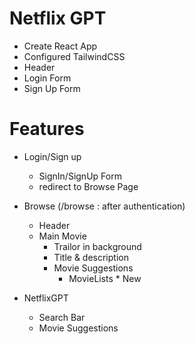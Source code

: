 # Netflix GPT

- Create React App
- Configured TailwindCSS
- Header
- Login Form
- Sign Up Form

# Features
- Login/Sign up 
    - SignIn/SignUp Form
    - redirect to Browse Page
- Browse (/browse : after authentication)
    - Header
    - Main Movie
        - Trailor in background
        - Title & description
        - Movie Suggestions
             - MovieLists * New

- NetflixGPT
    - Search Bar
    - Movie Suggestions